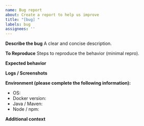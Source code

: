 ```yaml
---
name: Bug report
about: Create a report to help us improve
title: "[bug] "
labels: bug
assignees: ''
---
```


**Describe the bug**
A clear and concise description.

**To Reproduce**
Steps to reproduce the behavior (minimal repro).

**Expected behavior**

**Logs / Screenshots**

**Environment (please complete the following information):**
- OS:
- Docker version:
- Java / Maven:
- Node / npm:

**Additional context**
